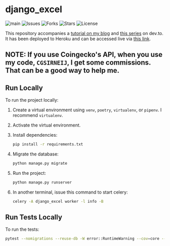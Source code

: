 # django_excel

![main](https://github.com/Sirneij/django_excel/actions/workflows/django.yml/badge.svg?branch=main)
![Issues](https://img.shields.io/github/issues/Sirneij/django_excel)
![Forks](https://img.shields.io/github/forks/Sirneij/django_excel)
![Stars](https://img.shields.io/github/stars/Sirneij/django_excel)
![License](https://img.shields.io/github/license/Sirneij/django_excel)

This repository accompanies a [tutorial on my blog][3] and [this series][1] on dev.to. It has been deployed to Heroku and can be accessed live via [this link][2].

## NOTE: If you use Coingecko's API, when you use my code, `CGSIRNEIJ`, I get some commissions. That can be a good way to help me.

## Run Locally

To run the project locally:

1.  Create a virtual environment using `venv`, `poetry`, `virtualenv`, or `pipenv`. I recommend `virtualenv`.
2.  Activate the virtual environment.
3.  Install dependencies:

    ```bash
    pip install -r requirements.txt
    ```

4.  Migrate the database:

    ```bash
    python manage.py migrate
    ```

5.  Run the project:

    ```bash
    python manage.py runserver
    ```

6.  In another terminal, issue this command to start celery:
    ```bash
    celery -A django_excel worker -l info -B
    ```

## Run Tests Locally

To run the tests:

```bash
pytest --nomigrations --reuse-db -W error::RuntimeWarning --cov=core --cov-report=html tests/
```

[1]: https://dev.to/sirneij/django-and-openpyxl-extracting-and-sending-django-model-data-as-excel-file-xlsx-ll3 "Django and Openpyxl: Extracting and Sending Django model data as excel file (.xlsx)"
[2]: https://django-excel-export.herokuapp.com/ "Live app version"
[3]: https://johnowolabiidogun.dev/blog/consuming-paginated-api-using-periodic-celery-tasks-in-django-54017c/679991536ce61096256ff5c3 "Consuming paginated API using periodic Celery tasks in Django"
